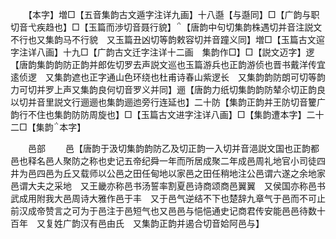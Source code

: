 <!-- { "loadSidebar": true } -->
　　【本字】増□【五音集韵古文遁字注详九画】十八邎【与邎同】□【广韵与职切音弋疾趋也】□【玉篇而渉切音聂行貌】【唐韵中句切集韵株遇切并音注説文不行也又集韵马不行貌　又玉篇丑凶切等韵敕容切并音蹱义同】増□【玉篇古文逭字注详八画】十九□【广韵古文迁字注详十二画　集韵作□】□【説文迈字】逻【唐韵集韵韵防正韵并郎佐切罗去声説文巡也玉篇游兵也正韵游侦也晋书戴洋传宜逺侦逻　又集韵遮也正字通山色环绕也杜甫诗春山紫逻长　又集韵韵防朗可切等韵力可切并罗上声又集韵良何切音罗义并同】逦【唐韵力纸切集韵韵防辇尒切正韵良以切并音里説文行逦逦也集韵逦迆旁行连延也】二十防【集韵正韵并王防切音籰广韵行不住也集韵防防周旋也】□【玉篇古文进字注详八画】□【集韵遭本字】二十二□【集韵本字】

　　邑部
　　邑【唐韵于汲切集韵韵防乙及切正韵一入切并音浥説文国也正韵都邑也释名邑人聚防之称也史记五帝纪舜一年而所居成聚二年成邑周礼地官小司徒四井为邑四邑为丘又载师以公邑之田任甸地以家邑之田任稍地注公邑谓六遂之余地家邑谓大夫之采地　又王畿亦称邑书汤誓率割夏邑诗商颂商邑翼翼　又侯国亦称邑书武成用附我大邑周诗大雅作邑于丰　又于邑气逆结不下也楚辞九章气于邑而不可止前汉成帝赞言之可为于邑注于邑短气也又邑邑与悒悒通史记商君传安能邑邑待数十百年　又复姓广韵汉有邑由氏　又集韵正韵并遏合切音姶阿邑与】
